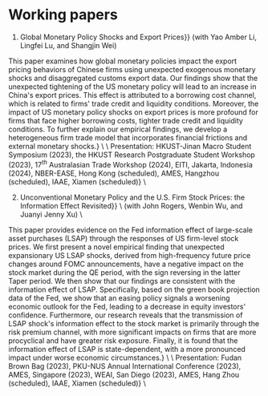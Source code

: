 
# Working papers


1. Global Monetary Policy Shocks and Export Prices}}
(with Yao Amber Li, Lingfei Lu, and Shangjin Wei)

This paper examines how global monetary policies impact the export pricing behaviors of Chinese firms using unexpected exogenous monetary shocks and disaggregated customs export data. Our findings show that the unexpected tightening of the US monetary policy will lead to an increase in China's export prices. This effect is attributed to a borrowing cost channel, which is related to firms' trade credit and liquidity conditions. Moreover, the impact of US monetary policy shocks on export prices is more profound for firms that face higher borrowing costs, tighter trade credit and liquidity conditions. To further explain our empirical findings, we develop a heterogeneous firm trade model that incorporates financial frictions and external monetary shocks.}  \\
\\
Presentation: HKUST-Jinan Macro Student Symposium (2023), the HKUST Research Postgraduate Student Workshop (2023), $17^{th}$ Australasian Trade Workshop (2024), EITI, Jakarta, Indonesia (2024), NBER-EASE, Hong Kong (scheduled), AMES, Hangzhou (scheduled), IAAE, Xiamen (scheduled)}  \\


2. Unconventional Monetary Policy and the U.S. Firm Stock Prices: the Information Effect Revisited}}  \\
(with John Rogers, Wenbin Wu, and Juanyi Jenny Xu) \\

This paper provides evidence on the Fed information effect of large-scale asset purchases (LSAP) through the responses of US firm-level stock prices. We first present a novel empirical finding that unexpected expansionary US LSAP shocks, derived from high-frequency future price changes around FOMC announcements, have a negative impact on the stock market during the QE period, with the sign reversing in the latter Taper period. We then show that our findings are consistent with the information effect of LSAP. Specifically, based on the green book projection data of the Fed, we show that an easing policy signals a worsening economic outlook for the Fed, leading to a decrease in equity investors' confidence. Furthermore, our research reveals that the transmission of LSAP shock's information effect to the stock market is primarily through the risk premium channel, with more significant impacts on firms that are more procyclical and have greater risk exposure. Finally, it is found that the information effect of LSAP is state-dependent, with a more pronounced impact under worse economic circumstances.}  \\
\\
Presentation: Fudan Brown Bag (2023), PKU-NUS Annual International Conference (2023), AMES, Singapore (2023), WEAI, San Diego (2023), AMES, Hang Zhou (scheduled), IAAE, Xiamen (scheduled)}  \\
